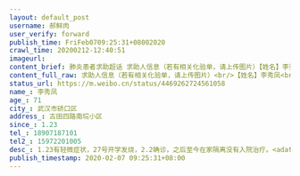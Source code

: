 ```yaml
---
layout: default_post
username: 郝鲜肉
user_verify: forward
publish_time: FriFeb0709:25:31+08002020
crawl_time: 20200212-12:40:51
imageurl: 
content_brief: 肺炎患者求助超话 求助人信息（若有相关化验单，请上传图片）【姓名】李秀凤【年龄】71【所在城市】武汉市硚口区【所在小区、社区】古田四路南垸小区【患病时间】1.23【联系方式】18907187101【其他紧急联系人】15972201005【病情描述】1.23有轻微症状，27号开学发烧，2.2确诊，之后至今在 ...全文
content_full_raw: 求助人信息（若有相关化验单，请上传图片）<br/>【姓名】李秀凤<br/>【年龄】71<br/>【所在城市】武汉市硚口区<br/>【所在小区、社区】古田四路南垸小区<br/>【患病时间】1.23<br/>【联系方式】18907187101<br/>【其他紧急联系人】15972201005<br/>【病情描述】1.23有轻微症状，27号开学发烧，2.2确诊，之后至今在家隔离没有入院治疗。<adata-url="http://t.cn/RyhjS7X"href="http://weibo.com/p/100101B2094751DA69ABFB4499"data-hide=""><spanclass='url-icon'><imgstyle='width:1rem;height:1rem'src='https://h5.sinaimg.cn/upload/2015/09/25/3/timeline_card_small_location_default.png'></span><spanclass="surl-text">武汉·广电·江湾新城</span></a>
status_url: https://m.weibo.cn/status/4469262724561058
name_: 李秀凤
age_: 71
city_: 武汉市硚口区
address_: 古田四路南垸小区
since_: 1.23
tel_: 18907187101
tel2_: 15972201005
desc_: 1.23有轻微症状，27号开学发烧，2.2确诊，之后至今在家隔离没有入院治疗。<adata-url="http//t.cn/RyhjS7X"href="http//weibo.com/p/100101B2094751DA69ABFB4499"data-hide=""><spanclass='url-icon'><imgstyle='width1rem;height1rem'src='https//h5.sinaimg.cn/upload/2015/09/25/3/timeline_card_small_location_default.png'></span><spanclass="surl-text">武汉·广电·江湾新城</span></a>
publish_timestamp: 2020-02-07 09:25:31+08:00
---
```

